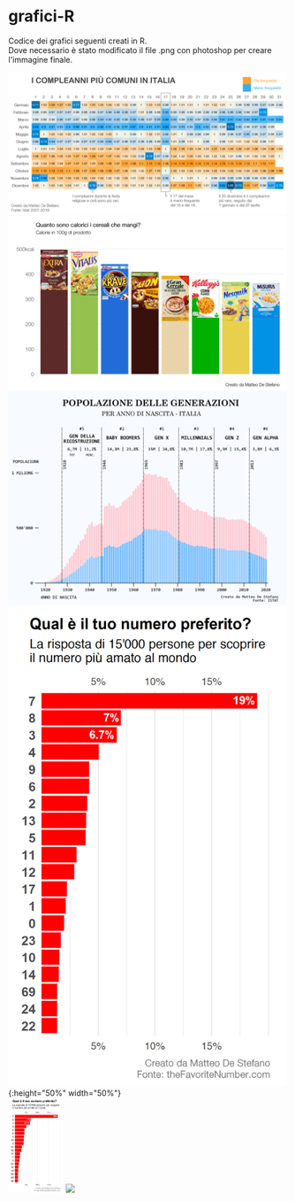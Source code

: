 # grafici-R
Codice dei grafici seguenti creati in R.\
Dove necessario è stato modificato il file .png con photoshop per creare l'immagine finale.

![](calendario_nascite/nascite.png)\
![](cereali/cereali.png)\
![](generazioni_italia/gen_ita.png)\
![](numero_favorito/numero_preferito.png){:height="50%" width="50%"}\
<img src="https://raw.githubusercontent.com/DeStefanoMatteo/grafici-R/main/numero_favorito/numero_preferito.png" width="100">
![](pubblicità_social/pub_social.png)
